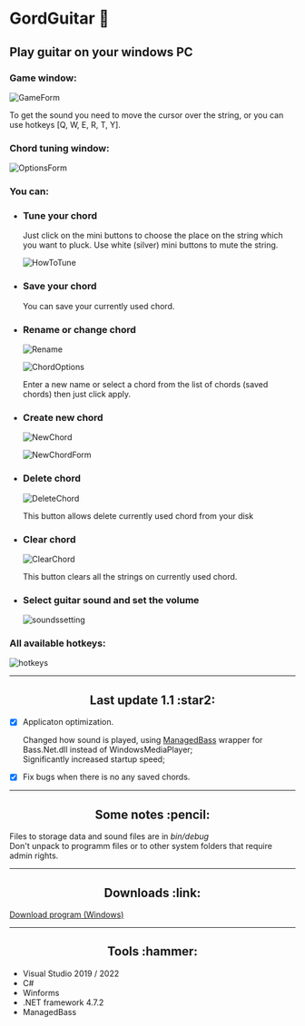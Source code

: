 **<h1>GordGuitar :guitar:</h1>**

<h2>Play guitar on your windows PC</h2>

<h3>Game window:</h3>

![GameForm](screenshots/GameForm.jpg)

To get the sound you need to move the cursor over the string, or you can use hotkeys [Q, W, E, R, T, Y].

<h3>Chord tuning window:</h3>

![OptionsForm](screenshots/OptionsForm.jpg)

<h3><div>You can:</div></h3>

+ <h3>Tune your chord</h3>

   Just click on the mini buttons to choose the place on the string which you want to pluck. Use white (silver) mini buttons to mute the string.

   ![HowToTune](screenshots/HowToTuneAChord.jpg)

+ <h3>Save your chord</h3>

   You can save your currently used chord. 
 
+ <h3>Rename or change chord</h3>

  ![Rename](screenshots/RenameofChange.jpg)

  ![ChordOptions](screenshots/ChordOptions.jpg)

  Enter a new name or select a chord from the list of chords (saved chords) then just click apply.

+ <h3>Create new chord</h3>

  ![NewChord](screenshots/CreateNew.jpg)

  ![NewChordForm](screenshots/NewChord.jpg)

+ <h3>Delete chord</h3>

  ![DeleteChord](screenshots/DeleteChord.jpg)

  This button allows delete currently used chord from your disk

+ <h3>Clear chord</h3>

  ![ClearChord](screenshots/Clearchord.jpg)

  This button clears all the strings on currently used chord.

+ <h3>Select guitar sound and set the volume</h3>

  ![soundssetting](screenshots/SoundsSetting.jpg)

<h3>All available hotkeys: </h3>

![hotkeys](screenshots/HotKeys.jpg)

_____

<center><h2>Last update 1.1 :star2:</h2></center>

- [X] Applicaton optimization.

  Changed how sound is played, using [ManagedBass](https://github.com/ManagedBass) wrapper for Bass.Net.dll instead of WindowsMediaPlayer; <br/> Significantly increased startup speed; 

- [X] Fix bugs when there is no any saved chords.
_____
<center><h2>Some notes :pencil:</h2></center>

Files to storage data and sound files are in *bin/debug* <br/>
Don't unpack to programm files or to other system folders that require admin rights.
_____
<center><h2>Downloads :link:</h2></center>

[Download program (Windows)](https://github.com/Gorddd/GordGuitar/releases)

_____

<center><h2>Tools :hammer:</h2></center>

+ Visual Studio 2019 / 2022
+ C#
+ Winforms
+ .NET framework 4.7.2
+ ManagedBass